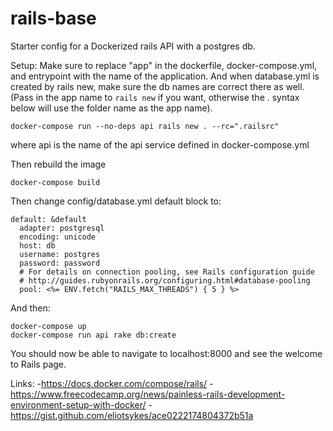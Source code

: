# rails-base

Starter config for a Dockerized rails API with a postgres db.

Setup:
Make sure to replace "app" in the dockerfile, docker-compose.yml, and entrypoint with the name of the application.
And when database.yml is created by rails new, make sure the db names are correct there as well. (Pass in the app name to `rails new` if you want, otherwise the . syntax below will use the folder name as the app name).

```
docker-compose run --no-deps api rails new . --rc=".railsrc"
```

where api is the name of the api service defined in docker-compose.yml

Then rebuild the image

```
docker-compose build
```

Then change config/database.yml default block to:
```
default: &default
  adapter: postgresql
  encoding: unicode
  host: db
  username: postgres
  password: password
  # For details on connection pooling, see Rails configuration guide
  # http://guides.rubyonrails.org/configuring.html#database-pooling
  pool: <%= ENV.fetch("RAILS_MAX_THREADS") { 5 } %>
```
And then:
```
docker-compose up
docker-compose run api rake db:create
```

You should now be able to navigate to localhost:8000 and see the welcome to Rails page.

Links:
-https://docs.docker.com/compose/rails/
-https://www.freecodecamp.org/news/painless-rails-development-environment-setup-with-docker/
-https://gist.github.com/eliotsykes/ace0222174804372b51a
